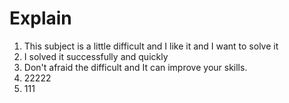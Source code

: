 # Explain

1. This subject is a little difficult and I like it and I want to solve it
2. I solved it successfully and quickly
3. Don't afraid the difficult and It can improve your skills.
4. 22222
5. 111